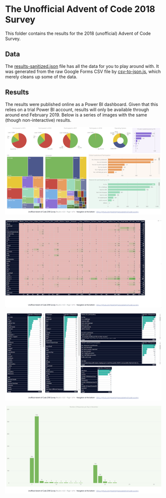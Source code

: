 # The Unofficial Advent of Code 2018 Survey

This folder contains the results for the 2018 (unofficial) Advent of Code Survey.

## Data

The [results-sanitized.json](results-sanitized.json) file has all the data for you to play around with.
It was generated from the raw Google Forms CSV file by [csv-to-json.js](csv-to-json.js), which merely cleans up some of the data.

## Results

The results were published online as a Power BI dashboard.
Given that this relies on a trial Power BI account, results will only be available through around end February 2019.
Below is a series of images with the same (though non-interactive) results.

![Dashboard](dashboard-01.png)

![Dashboard](dashboard-02.png)

![Dashboard](dashboard-03.png)

![Dashboard](dashboard-04.png)
